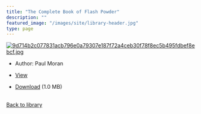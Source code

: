 ```yaml
---
title: "The Complete Book of Flash Powder"
description: ""
featured_image: "/images/site/library-header.jpg"
type: page
---
```


<a href="" target="_blank">![9d714b2c077831acb796e0a79307e187f72a4ceb30f78f8ec5b495fdbef8ebcf.jpg](/images/library/9d714b2c077831acb796e0a79307e187f72a4ceb30f78f8ec5b495fdbef8ebcf.jpg)</a>
* Author: Paul Moran
* <a href="" target="_blank">View</a>

* [Download]() (1.0 MB)

<br />[Back to library](/library/)
